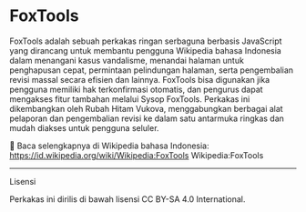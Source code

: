 # FoxTools

FoxTools adalah sebuah perkakas ringan serbaguna berbasis JavaScript yang dirancang untuk membantu pengguna Wikipedia bahasa Indonesia dalam menangani kasus vandalisme, menandai halaman untuk penghapusan cepat, permintaan pelindungan halaman, serta pengembalian revisi massal secara efisien dan lainnya.
FoxTools bisa digunakan jika pengguna memiliki hak terkonfirmasi otomatis, dan pengurus dapat mengakses fitur tambahan melalui Sysop FoxTools.
Perkakas ini dikembangkan oleh Rubah Hitam Vukova, menggabungkan berbagai alat pelaporan dan pengembalian revisi ke dalam satu antarmuka ringkas dan mudah diakses untuk pengguna seluler.

📖 Baca selengkapnya di Wikipedia bahasa Indonesia:
https://id.wikipedia.org/wiki/Wikipedia:FoxTools Wikipedia:FoxTools

---
Lisensi

Perkakas ini dirilis di bawah lisensi CC BY-SA 4.0 International.

